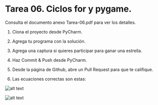 # Tarea 06. Ciclos for y pygame.


Consulta el documento anexo Tarea-06.pdf para ver los detalles.


1. Clona el proyecto desde PyCharm.
2. Agrega tu programa con la solución.
3. Agrega una captura si quieres participar para ganar una estrella.
4. Haz Commit & Push desde PyCharm.
5. Desde la página de Github, abre un Pull Request para que te califique.

6. Las ecuaciones correctas son estas:

![alt text](https://appmovil.cem.itesm.mx/rmroman/ecuaciones.png "Ecuaciones")

![alt text](https://appmovil.cem.itesm.mx/rmroman/2018-11/tc1014/Docs/Estrella_3D.png "Estrella!")


